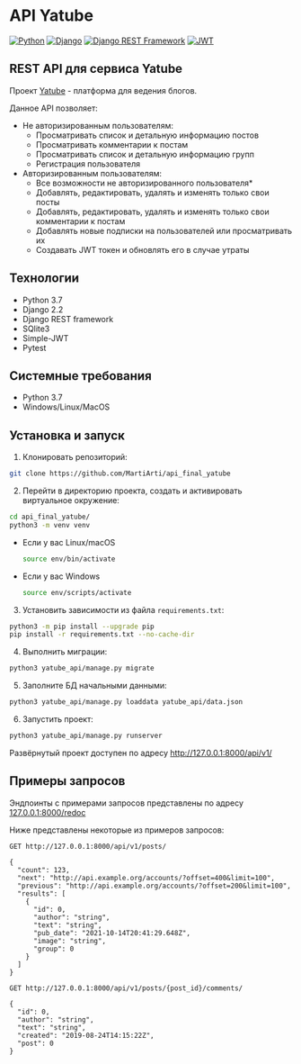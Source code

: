 # API Yatube
[![Python](https://img.shields.io/badge/-Python-464646?style=flat&logo=Python&logoColor=ffffff&color=043A6B)](https://www.python.org/)
[![Django](https://img.shields.io/badge/-Django-464646?style=flat&logo=Django&logoColor=ffffff&color=043A6B)](https://www.djangoproject.com/)
[![Django REST Framework](https://img.shields.io/badge/-Django%20REST%20Framework-464646?style=flat&logo=Django%20REST%20Framework&logoColor=ffffff&color=043A6B)](https://www.django-rest-framework.org/)
[![JWT](https://img.shields.io/badge/-JWT-464646?style=flat&color=043A6B)](https://jwt.io/)

## REST API для сервиса Yatube
Проект [Yatube](https://github.com/a-prokopenko/yatube_final) - платформа для ведения блогов.

Данное API позволяет:
 - Не авторизированным пользователям:
   - Просматривать список и детальную информацию постов
   - Просматривать комментарии к постам
   - Просматривать список и детальную информацию групп
   - Регистрация пользователя
 - Авторизированным пользователям:
   - Все возможности не авторизированного пользователя*
   - Добавлять, редактировать, удалять и изменять только свои посты
   - Добавлять, редактировать, удалять и изменять только свои комментарии к постам
   - Добавлять новые подписки на пользователей или просматривать их
   - Создавать JWT токен и обновлять его в случае утраты

## Технологии
- Python 3.7
- Django 2.2
- Django REST framework
- SQlite3
- Simple-JWT
- Pytest

## Системные требования
- Python 3.7
- Windows/Linux/MacOS

## Установка и запуск

1. Клонировать репозиторий:
```bash
git clone https://github.com/MartiArti/api_final_yatube
```
2. Перейти в директорию проекта, создать и активировать виртуальное окружение:
```bash
cd api_final_yatube/
python3 -m venv venv
```

* Если у вас Linux/macOS

    ```bash
    source env/bin/activate
    ```

* Если у вас Windows

    ```bash
    source env/scripts/activate
    ```


3. Установить зависимости из файла ```requirements.txt```:
```bash
python3 -m pip install --upgrade pip
pip install -r requirements.txt --no-cache-dir
```
4. Выполнить миграции:
```bash
python3 yatube_api/manage.py migrate
```
5. Заполните БД начальными данными:
```bash
python3 yatube_api/manage.py loaddata yatube_api/data.json
```
6. Запустить проект:
```bash
python3 yatube_api/manage.py runserver
```
Развёрнутый проект доступен по адресу http://127.0.0.1:8000/api/v1/

## Примеры запросов

Эндпоинты с примерами запросов представлены по адресу [127.0.0.1:8000/redoc](http://127.0.0.1:8000/redoc/)

Ниже представлены некоторые из примеров запросов:

```
GET http://127.0.0.1:8000/api/v1/posts/
```
```
{
  "count": 123,
  "next": "http://api.example.org/accounts/?offset=400&limit=100",
  "previous": "http://api.example.org/accounts/?offset=200&limit=100",
  "results": [
    {
      "id": 0,
      "author": "string",
      "text": "string",
      "pub_date": "2021-10-14T20:41:29.648Z",
      "image": "string",
      "group": 0
    }
  ]
}
```
```
GET http://127.0.0.1:8000/api/v1/posts/{post_id}/comments/
```
```
{
  "id": 0,
  "author": "string",
  "text": "string",
  "created": "2019-08-24T14:15:22Z",
  "post": 0
}
```
